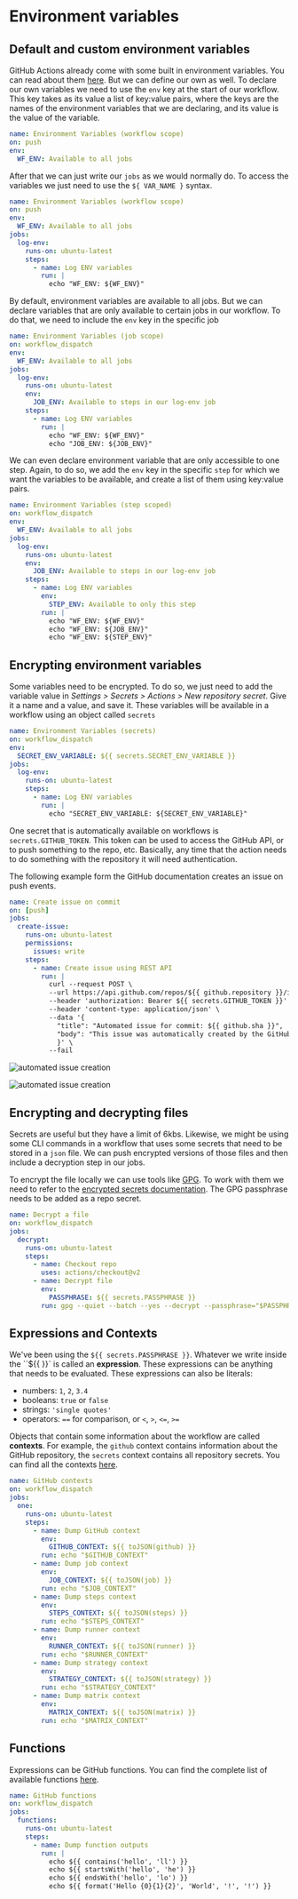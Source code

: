 # Environment variables

## Default and custom environment variables

GitHub Actions already come with some built in environment variables. You can read about them [here](https://docs.github.com/en/actions/learn-github-actions/environment-variables). But we can define our own as well. To declare our own variables we need to use the `env` key at the start of our workflow. This key takes as its value a list of key:value pairs, where the keys are the names of the environment variables that we are declaring, and its value is the value of the variable.

``` yaml
name: Environment Variables (workflow scope)
on: push
env:
  WF_ENV: Available to all jobs
```

After that we can just write our `jobs` as we would normally do. To access the variables we just need to use the `${ VAR_NAME }` syntax.

``` yaml
name: Environment Variables (workflow scope)
on: push
env:
  WF_ENV: Available to all jobs
jobs:
  log-env:
    runs-on: ubuntu-latest
    steps:
      - name: Log ENV variables
        run: |
          echo "WF_ENV: ${WF_ENV}"
```

By default, environment variables are available to all jobs. But we can declare variables that are only available to certain jobs in our workflow. To do that, we need to include the `env` key in the specific job

``` yaml
name: Environment Variables (job scope)
on: workflow_dispatch
env:
  WF_ENV: Available to all jobs
jobs:
  log-env:
    runs-on: ubuntu-latest
    env:
      JOB_ENV: Available to steps in our log-env job
    steps:
      - name: Log ENV variables
        run: |
          echo "WF_ENV: ${WF_ENV}"
          echo "JOB_ENV: ${JOB_ENV}"
```

We can even declare environment variable that are only accessible to one step. Again, to do so, we add the `env` key in the specific `step` for which we want the variables to be available, and create a list of them using key:value pairs.

``` yaml
name: Environment Variables (step scoped)
on: workflow_dispatch
env:
  WF_ENV: Available to all jobs
jobs:
  log-env:
    runs-on: ubuntu-latest
    env:
      JOB_ENV: Available to steps in our log-env job
    steps:
      - name: Log ENV variables
        env:
          STEP_ENV: Available to only this step
        run: |
          echo "WF_ENV: ${WF_ENV}"
          echo "WF_ENV: ${JOB_ENV}"
          echo "WF_ENV: ${STEP_ENV}"
```

## Encrypting environment variables

Some variables need to be encrypted. To do so, we just need to add the variable value in *Settings > Secrets > Actions > New repository secret*. Give it a name and a value, and save it. These variables will be available in a workflow using an object called `secrets`

``` yaml
name: Environment Variables (secrets)
on: workflow_dispatch
env:
  SECRET_ENV_VARIABLE: ${{ secrets.SECRET_ENV_VARIABLE }}
jobs:
  log-env:
    runs-on: ubuntu-latest
    steps:
      - name: Log ENV variables
        run: |
          echo "SECRET_ENV_VARIABLE: ${SECRET_ENV_VARIABLE}"
```

One secret that is automatically available on workflows is `secrets.GITHUB_TOKEN`. This token can be used to access the GitHub API, or to push something to the repo, etc. Basically, any time that the action needs to do something with the repository it will need authentication.

The following example form the GitHub documentation creates an issue on push events.

``` yaml
name: Create issue on commit
on: [push]
jobs:
  create-issue:
    runs-on: ubuntu-latest 
    permissions:
      issues: write 
    steps:
      - name: Create issue using REST API
        run: |
          curl --request POST \
          --url https://api.github.com/repos/${{ github.repository }}/issues \
          --header 'authorization: Bearer ${{ secrets.GITHUB_TOKEN }}' \
          --header 'content-type: application/json' \
          --data '{
            "title": "Automated issue for commit: ${{ github.sha }}",
            "body": "This issue was automatically created by the GitHub Action workflow **${{ github.workflow }}**. \n\n The commit hash was: _${{ github.sha }}_."
            }' \
          --fail
```

![automated issue creation](img/01_automated_issue_creation.png)

![automated issue creation](img/02_automated_issue_creation.png)

## Encrypting and decrypting files

Secrets are useful but they have a limit of 6kbs. Likewise, we might be using some CLI commands in a workflow that uses some secrets that need to be stored in a `json` file. We can push encrypted versions of those files and then include a decryption step in our jobs.

To encrypt the file locally we can use tools like [GPG](https://www.gnupg.org/). To work with them we need to refer to the [encrypted secrets documentation](https://docs.github.com/en/actions/security-guides/encrypted-secrets). The GPG passphrase needs to be added as a repo secret.

``` yaml
name: Decrypt a file
on: workflow_dispatch
jobs:
  decrypt:
    runs-on: ubuntu-latest
    steps:
      - name: Checkout repo
        uses: actions/checkout@v2
      - name: Decrypt file
        env:
          PASSPHRASE: ${{ secrets.PASSPHRASE }}
        run: gpg --quiet --batch --yes --decrypt --passphrase="$PASSPHRASE" --output $HOME/secret.json secret.json.gpg
```

## Expressions and Contexts

We've been using the `${{ secrets.PASSPHRASE }}`. Whatever we write inside the ``${{ }}` is called an **expression**. These expressions can be anything that needs to be evaluated. These expressions can also be literals:

- numbers: `1`, `2`, `3.4`
- booleans: `true` or `false`
- strings: `'single quotes'`
- operators: `==` for comparison, or `<`, `>`, `<=`, `>=`

Objects that contain some information about the workflow are called **contexts**. For example, the `github` context contains information about the GitHub repository, the `secrets` context contains all repository secrets. You can find all the contexts [here](https://docs.github.com/en/actions/learn-github-actions/contexts).

``` yaml
name: GitHub contexts
on: workflow_dispatch
jobs:
  one:
    runs-on: ubuntu-latest
    steps:
      - name: Dump GitHub context
        env:
          GITHUB_CONTEXT: ${{ toJSON(github) }}
        run: echo "$GITHUB_CONTEXT"
      - name: Dump job context
        env:
          JOB_CONTEXT: ${{ toJSON(job) }}
        run: echo "$JOB_CONTEXT"
      - name: Dump steps context
        env:
          STEPS_CONTEXT: ${{ toJSON(steps) }}
        run: echo "$STEPS_CONTEXT"
      - name: Dump runner context
        env:
          RUNNER_CONTEXT: ${{ toJSON(runner) }}
        run: echo "$RUNNER_CONTEXT"
      - name: Dump strategy context
        env:
          STRATEGY_CONTEXT: ${{ toJSON(strategy) }}
        run: echo "$STRATEGY_CONTEXT"
      - name: Dump matrix context
        env:
          MATRIX_CONTEXT: ${{ toJSON(matrix) }}
        run: echo "$MATRIX_CONTEXT"
```

## Functions

Expressions can be GitHub functions. You can find the complete list of available functions [here](https://docs.github.com/en/actions/learn-github-actions/expressions#functions).

``` yaml
name: GitHub functions
on: workflow_dispatch
jobs:
  functions:
    runs-on: ubuntu-latest
    steps:
      - name: Dump function outputs
        run: |
          echo ${{ contains('hello', 'll') }}
          echo ${{ startsWith('hello', 'he') }}
          echo ${{ endsWith('hello', 'lo') }}
          echo ${{ format('Hello {0}{1}{2}', 'World', '!', '!') }}
```

